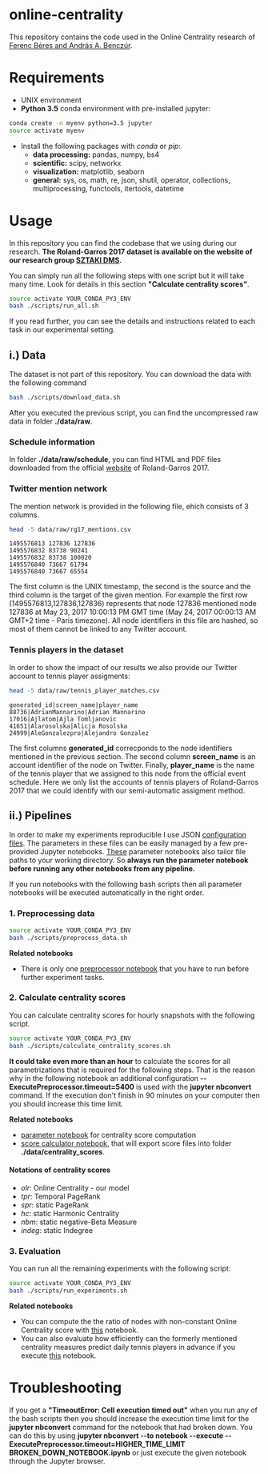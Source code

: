 ﻿online-centrality
=================

This repository contains the code used in the Online Centrality research of [Ferenc Béres and András A. Benczúr](https://dms.sztaki.hu/en/tagok).

# Requirements

   * UNIX environment
   * **Python 3.5** conda environment with pre-installed jupyter:

   ```bash
   conda create -n myenv python=3.5 jupyter
   source activate myenv
   ```
   * Install the following packages with *conda* or *pip*:
      * **data processing:** pandas, numpy, bs4
      * **scientific:** scipy, networkx 
      * **visualization:** matplotlib, seaborn
      * **general:** sys, os, math, re, json, shutil, operator, collections, multiprocessing, functools, itertools, datetime


# Usage

In this repository you can find the codebase that we using during our research. **The Roland-Garros 2017 dataset is available on the website of our research group [SZTAKI DMS](https://dms.sztaki.hu/hu/letoltes/roland-garros-2017-twitter-collection).**

You can simply run all the following steps with one script but it will take many time. Look for details in this section **"Calculate centrality scores"**.

```bash
source activate YOUR_CONDA_PY3_ENV
bash ./scripts/run_all.sh
```

If you read further, you can see the details and instructions related to each task in our experimental setting. 

## i.) Data

The dataset is not part of this repository. You can download the data with the following command

```bash
bash ./scripts/download_data.sh
```

After you executed the previous script, you can find the uncompressed raw data in folder **./data/raw**.

### Schedule information

In folder **./data/raw/schedule**, you can find HTML and PDF files downloaded from the official [website](http://www.rolandgarros.com/en_FR/scores/schedule/) of Roland-Garros 2017.

### Twitter mention network

The mention network is provided in the following file, ehich consists of 3 columns.

```bash
head -5 data/raw/rg17_mentions.csv
```

```
1495576813 127836 127836
1495576832 83738 90241
1495576832 83738 100020
1495576840 73667 61794
1495576840 73667 65554
```

The first column is the UNIX timestamp, the second is the source and the third column is the target of the given mention. For example the first row (1495576813,127836,127836) represents that node 127836 mentioned node 127836 at May 23, 2017 10:00:13 PM GMT time (May 24, 2017 00:00:13 AM GMT+2 time - Paris timezone). All node identifiers in this file are hashed, so most of them cannot be linked to any Twitter account.

### Tennis players in the dataset

In order to show the impact of our results we also provide our Twitter account to tennis player assigments:

```bash
head -5 data/raw/tennis_player_matches.csv
```

```
generated_id|screen_name|player_name
88736|AdrianMannarino|Adrian Mannarino
17016|Ajlatom|Ajla Tomljanovic
41651|Alarosolska|Alicja Rosolska
24999|AleGonzalezpro|Alejandro Gonzalez
```

The first columns **generated_id** correcponds to the node identifiers mentioned in the previous section. The second column **screen_name** is  an account identifier of the node on Twitter. Finally, **player_name** is the name of the tennis player that we assigned to this node from the official event schedule. Here we only list the accounts of tennis players of Roland-Garros 2017 that we could identify with our semi-automatic assigment method. 

## ii.) Pipelines

In order to make my experiments reproducible I use JSON [configuration files](pipelines/). The parameters in these files can be easily managed by a few pre-provided Jupyter notebooks. [These](ipython/parameters/) parameter notebooks also tailor file paths to your working directory. So **always run the parameter notebook before running any other notebooks from any pipeline.** 

If you run notebooks with the following bash scripts then all parameter notebooks will be executed automatically in the right order.

### 1. Preprocessing data

```bash
source activate YOUR_CONDA_PY3_ENV
bash ./scripts/preprocess_data.sh
```

**Related notebooks**

   *  There is only one [preprocessor notebook](ipython/preprocessing/ScheduleScoreUpdater.ipynb) that you have to run before further experiment tasks.

### 2. Calculate centrality scores

You can calculate centrality scores for hourly snapshots with the following script.

```bash
source activate YOUR_CONDA_PY3_ENV
bash ./scripts/calculate_centrality_scores.sh
```

**It could take even more than an hour** to calculate the scores for all parametrizations that is required for the following steps. That is the reason why in the following notebook an additional configuration **--ExecutePreprocessor.timeout=5400** is used with the **jupyter nbconvert** command. If the execution don't finish in 90 minutes on your computer then you should increase this time limit.

**Related notebooks**

   * [parameter notebook](ipython/parameters/centrality_params.ipynb) for centrality score computation
   * [score calculator notebook](ipython/experiments/centrality_score_computer.ipynb), that will export score files into folder **./data/centrality_scores**.

#### Notations of centrality scores

   * *olr*: Online Centrality - our model
   * *tpr*: Temporal PageRank
   * *spr*: static PageRank
   * *hc*: static Harmonic Centrality
   * *nbm*: static negative-Beta Measure
   * *indeg*: static Indegree

### 3. Evaluation

You can run all the remaining experiments with the following script:

```bash
source activate YOUR_CONDA_PY3_ENV
bash ./scripts/run_experiments.sh
```

**Related notebooks**

   * You can compute the the ratio of nodes with non-constant Online Centrality score with [this](ipython/experiments/roland_garros_olr_const_ratios.ipynb) notebook.
   * You can also evaluate how efficiently can the formerly mentioned centrality measures predict daily tennis players in advance if you execute [this](ipython/experiments/roland_garros_predict_player.ipynb) notebook.

# Troubleshooting

If you get a **"TimeoutError: Cell execution timed out"** when you run any of the bash scripts then you should increase the execution time limit for the **jupyter nbconvert** command for the notebook that had broken down. You can do this by using **jupyter nbconvert --to notebook --execute  --ExecutePreprocessor.timeout=HIGHER\_TIME\_LIMIT BROKEN_DOWN_NOTEBOOK.ipynb** or just execute the given notebook through the Jupyter browser.